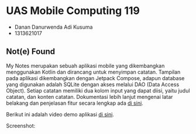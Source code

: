 # UAS Mobile Computing 119 

- Danan Danurwenda Adi Kusuma
- 1313621017

## Not(e) Found

My Notes merupakan sebuah aplikasi mobile yang dikembangkan menggunakan Kotlin dan dirancang untuk menyimpan catatan. Tampilan pada aplikasi dikembangkan dengan Jetpack Compose, adapun database yang digunakan adalah SQLite dengan akses melalui DAO (Data Access Object). Setiap catatan memiliki dua kolom input yang dapat diisi, yaitu judul catatan, dan konten catatan. Dokumentasi lebih lanjut mengenai latar belakang dan penjelasan fitur secara lengkap ada [di sini](docs/Dokumentasi%20UAS%20Mobcom%20-%20Danan%20Danurwenda%20Adi%20Kusuma%20-%201313621017.pdf).

Berikut ini adalah video demo aplikasi [di sini](https://youtu.be/OQpYNwcEjUE).


Screenshot:

